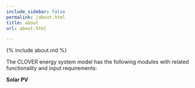 ```yaml
---
include_sidebar: false
permalink: /about.html
title: about
url: about.html

---
```


{% include about.md %}

The CLOVER energy system model has the following modules with related functionality and input requirements:

**Solar PV**




